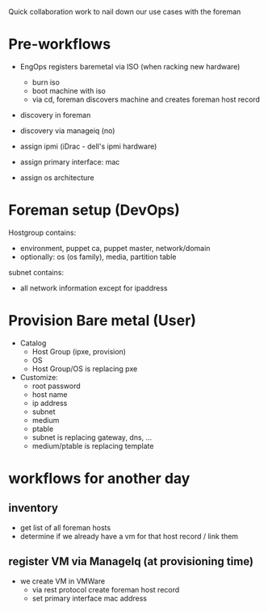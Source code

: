 Quick collaboration work to nail down our use cases with the foreman

# Pre-workflows

  - EngOps registers baremetal via ISO (when racking new hardware)
    + burn iso
    + boot machine with iso
    + via cd, foreman discovers machine and creates foreman host record
  - discovery in foreman
  - discovery via manageiq (no)

  - assign ipmi (iDrac - dell's ipmi hardware)
  - assign primary interface: mac
  - assign os architecture

# Foreman setup (DevOps)

Hostgroup contains:

   - environment, puppet ca, puppet master, network/domain
   - optionally: os (os family), media, partition table

subnet contains:

  - all network information except for ipaddress


# Provision Bare metal (User)

  - Catalog
    + Host Group (ipxe, provision)
    + OS
    + Host Group/OS is replacing pxe
  - Customize:
    + root password
    + host name
    + ip address
    + subnet
    + medium
    + ptable
    + subnet is replacing gateway, dns, ...
    + medium/ptable is replacing template

# workflows for another day

## inventory

  - get list of all foreman hosts
  - determine if we already have a vm for that host record / link them

## register VM via ManageIq (at provisioning time)

  - we create VM in VMWare
    + via rest protocol create foreman host record
    + set primary interface mac address
